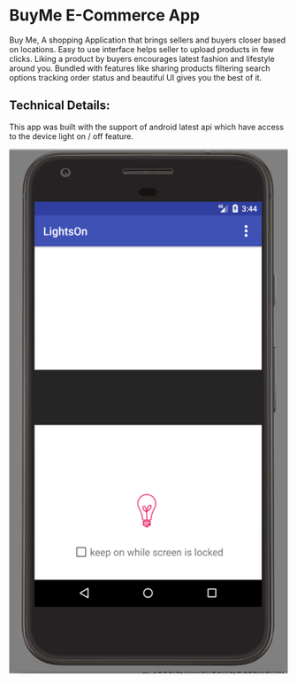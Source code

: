 # BuyMe E-Commerce App

Buy Me, A shopping Application that brings sellers and buyers closer based on locations. 
Easy to use interface helps seller to upload products in few clicks. 
Liking a product by buyers encourages latest fashion and lifestyle around you.
Bundled with features like sharing products filtering search options tracking order status and beautiful UI gives you the best of it.

## Technical Details:
This app was built with the support of android latest api which have access to the device light on / off feature. 

![Screenshot](https://github.com/diipkumar/Lights-On/blob/master/screenshot/Screen%20Shot%202017-12-31%20at%203.44.35%20PM.png)
